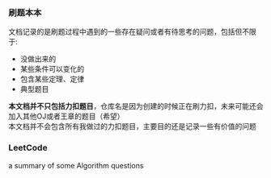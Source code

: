 ### 刷题本本
文档记录的是刷题过程中遇到的一些存在疑问或者有待思考的问题，包括但不限于:
* 没做出来的
* 某些条件可以变化的
* 包含某些定理、定律
* 典型题目

**本文档并不只包括力扣题目**，仓库名是因为创建的时候正在刷力扣，未来可能还会加入其他OJ或者王章的题目（希望）  
本文档并不会包含所有我做过的力扣题目，主要目的还是记录一些有价值的问题
### LeetCode
a summary of some Algorithm questions
